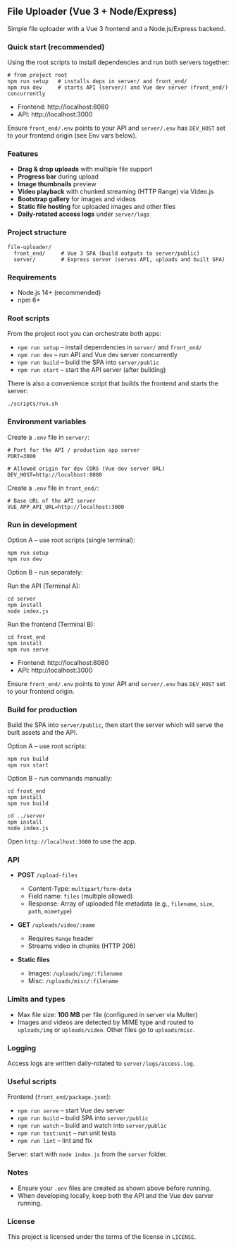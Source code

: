 ## File Uploader (Vue 3 + Node/Express)

Simple file uploader with a Vue 3 frontend and a Node.js/Express backend.

### Quick start (recommended)

Using the root scripts to install dependencies and run both servers together:

```
# from project root
npm run setup   # installs deps in server/ and front_end/
npm run dev     # starts API (server/) and Vue dev server (front_end/) concurrently
```

- Frontend: http://localhost:8080
- API: http://localhost:3000

Ensure `front_end/.env` points to your API and `server/.env` has `DEV_HOST` set to your frontend origin (see Env vars below).

### Features
- **Drag & drop uploads** with multiple file support
- **Progress bar** during upload
- **Image thumbnails** preview
- **Video playback** with chunked streaming (HTTP Range) via Video.js
- **Bootstrap gallery** for images and videos
- **Static file hosting** for uploaded images and other files
- **Daily-rotated access logs** under `server/logs`

### Project structure
```
file-uploader/
  front_end/     # Vue 3 SPA (build outputs to server/public)
  server/        # Express server (serves API, uploads and built SPA)
```

### Requirements
- Node.js 14+ (recommended)
- npm 6+

### Root scripts

From the project root you can orchestrate both apps:

- `npm run setup` – install dependencies in `server/` and `front_end/`
- `npm run dev` – run API and Vue dev server concurrently
- `npm run build` – build the SPA into `server/public`
- `npm run start` – start the API server (after building)

There is also a convenience script that builds the frontend and starts the server:

```
./scripts/run.sh
```

### Environment variables

Create a `.env` file in `server/`:

```
# Port for the API / production app server
PORT=3000

# Allowed origin for dev CORS (Vue dev server URL)
DEV_HOST=http://localhost:8080
```

Create a `.env` file in `front_end/`:

```
# Base URL of the API server
VUE_APP_API_URL=http://localhost:3000
```

### Run in development
Option A – use root scripts (single terminal):

```
npm run setup
npm run dev
```

Option B – run separately:

Run the API (Terminal A):
```
cd server
npm install
node index.js
```

Run the frontend (Terminal B):
```
cd front_end
npm install
npm run serve
```

- Frontend: http://localhost:8080
- API: http://localhost:3000

Ensure `front_end/.env` points to your API and `server/.env` has `DEV_HOST` set to your frontend origin.

### Build for production
Build the SPA into `server/public`, then start the server which will serve the built assets and the API.

Option A – use root scripts:
```
npm run build
npm run start
```

Option B – run commands manually:
```
cd front_end
npm install
npm run build

cd ../server
npm install
node index.js
```

Open `http://localhost:3000` to use the app.

### API

- **POST** `/upload-files`
  - Content-Type: `multipart/form-data`
  - Field name: `files` (multiple allowed)
  - Response: Array of uploaded file metadata (e.g., `filename`, `size`, `path`, `mimetype`)

- **GET** `/uploads/video/:name`
  - Requires `Range` header
  - Streams video in chunks (HTTP 206)

- **Static files**
  - Images: `/uploads/img/:filename`
  - Misc: `/uploads/misc/:filename`

### Limits and types
- Max file size: **100 MB** per file (configured in server via Multer)
- Images and videos are detected by MIME type and routed to `uploads/img` or `uploads/video`. Other files go to `uploads/misc`.

### Logging
Access logs are written daily-rotated to `server/logs/access.log`.

### Useful scripts
Frontend (`front_end/package.json`):
- `npm run serve` – start Vue dev server
- `npm run build` – build SPA into `server/public`
- `npm run watch` – build and watch into `server/public`
- `npm run test:unit` – run unit tests
- `npm run lint` – lint and fix

Server: start with `node index.js` from the `server` folder.

### Notes
- Ensure your `.env` files are created as shown above before running.
- When developing locally, keep both the API and the Vue dev server running.

### License
This project is licensed under the terms of the license in `LICENSE`.
